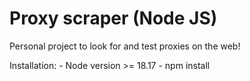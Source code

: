 # Proxy scraper (Node JS)

Personal project to look for and test proxies on the web!

Installation:
    - Node version >= 18.17
    - npm install

